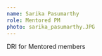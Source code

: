 ```yaml
---
name: Sarika Pasumarthy
role: Mentored PM
photo: sarika_pasumarthy.JPG
---
```

DRI for Mentored members